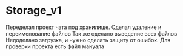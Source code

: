 # Storage_v1
Переделал проект чата под хранилище.
Сделал удаление и переименование файлов
Так же сделано выведение всех файлов
Недоделано загрузка, и нужно сделать защиту от ошибок.
Для проверки проекта есть файл мануала 
